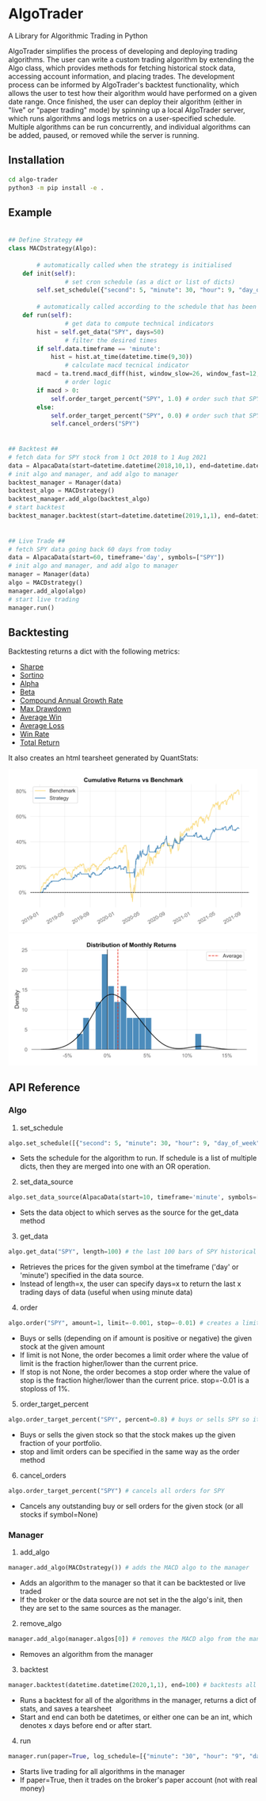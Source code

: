 # AlgoTrader
A Library for Algorithmic Trading in Python

AlgoTrader simplifies the process of developing and deploying trading algorithms. The user can write a custom trading algorithm by extending the Algo class, which provides methods for fetching historical stock data, accessing account information, and placing trades. The development process can be informed by AlgoTrader's backtest functionality, which allows the user to test how their algorithm would have performed on a given date range. Once finished, the user can deploy their algorithm (either in "live" or "paper trading" mode) by spinning up a local AlgoTrader server, which runs algorithms and logs metrics on a user-specified schedule. Multiple algorithms can be run concurrently, and individual algorithms can be added, paused, or removed while the server is running.

## Installation
``` bash
cd algo-trader
python3 -m pip install -e .
```

## Example
```python

## Define Strategy ##
class MACDstrategy(Algo):

        # automatically called when the strategy is initialised
	def init(self):
                # set cron schedule (as a dict or list of dicts)
		self.set_schedule({"second": 5, "minute": 30, "hour": 9, "day_of_week": "mon-fri"})

        # automatically called according to the schedule that has been set
	def run(self):
                # get data to compute technical indicators
		hist = self.get_data("SPY", days=50)
                # filter the desired times
		if self.data.timeframe == 'minute':
			hist = hist.at_time(datetime.time(9,30))
                # calculate macd tecnical indicator
		macd = ta.trend.macd_diff(hist, window_slow=26, window_fast=12, window_sign=9)[-1]
                # order logic
		if macd > 0:
			self.order_target_percent("SPY", 1.0) # order such that SPY represents 100% of the portfolio value
		else:
			self.order_target_percent("SPY", 0.0) # order such that SPY represents 0% of the portfolio value
			self.cancel_orders("SPY")
      
      
## Backtest ##
# fetch data for SPY stock from 1 Oct 2018 to 1 Aug 2021
data = AlpacaData(start=datetime.datetime(2018,10,1), end=datetime.datetime(2021,8,1), timeframe='day', symbols=["SPY"])
# init algo and manager, and add algo to manager
backtest_manager = Manager(data)
backtest_algo = MACDstrategy()
backtest_manager.add_algo(backtest_algo)
# start backtest
backtest_manager.backtest(start=datetime.datetime(2019,1,1), end=datetime.datetime(2021,8,1))


## Live Trade ##
# fetch SPY data going back 60 days from today
data = AlpacaData(start=60, timeframe='day', symbols=["SPY"])
# init algo and manager, and add algo to manager
manager = Manager(data)
algo = MACDstrategy()
manager.add_algo(algo)
# start live trading
manager.run()

```

## Backtesting

Backtesting returns a dict with the following metrics:
* [Sharpe](https://www.investopedia.com/terms/s/sharperatio.asp)
* [Sortino](https://www.investopedia.com/terms/s/sortinoratio.asp)
* [Alpha](https://www.investopedia.com/terms/a/alpha.asp)
* [Beta](https://www.investopedia.com/terms/b/beta.asp)
* [Compound Annual Growth Rate](https://www.investopedia.com/terms/c/cagr.asp)
* [Max Drawdown](https://www.investopedia.com/terms/m/maximum-drawdown-mdd.asp)
* [Average Win](https://www.investopedia.com/terms/p/profit_loss_ratio.asp)
* [Average Loss](https://www.investopedia.com/terms/p/profit_loss_ratio.asp)
* [Win Rate](https://www.investopedia.com/terms/w/win-loss-ratio.asp)
* [Total Return](https://www.investopedia.com/terms/t/totalreturn.asp)

It also creates an html tearsheet generated by QuantStats:

![Cumulative Returns](https://github.com/Acciorocketships/AlgoTrader/blob/main/images/cumulativereturns.png)
![Monthly Returns](https://github.com/Acciorocketships/AlgoTrader/blob/main/images/monthlyreturns.png)


## API Reference

### Algo

1. set_schedule
```python
algo.set_schedule([{"second": 5, "minute": 30, "hour": 9, "day_of_week": "mon-fri"}]) # runs at 9:30:05 on mon-fri
```
* Sets the schedule for the algorithm to run. If schedule is a list of multiple dicts, then they are merged into one with an OR operation.

2. set_data_source
```python
algo.set_data_source(AlpacaData(start=10, timeframe='minute', symbols=["SPY"], live=True)) # minute data for SPY starting 10 days ago, with live data updates turned on
```
* Sets the data object to which serves as the source for the get_data method

3. get_data
```python
algo.get_data("SPY", length=100) # the last 100 bars of SPY historical data
```
* Retrieves the prices for the given symbol at the timeframe ('day' or 'minute') specified in the data source.
* Instead of length=x, the user can specify days=x to return the last x trading days of data (useful when using minute data)

4. order
```python
algo.order("SPY", amount=1, limit=-0.001, stop=-0.01) # creates a limit buy order for SPY at a price which is 0.1% lower than the current price, and sets a stoploss of 1%
```
* Buys or sells (depending on if amount is positive or negative) the given stock at the given amount
* If limit is not None, the order becomes a limit order where the value of limit is the fraction higher/lower than the current price.
* If stop is not None, the order becomes a stop order where the value of stop is the fraction higher/lower than the current price. stop=-0.01 is a stoploss of 1%.

5. order_target_percent
```python
algo.order_target_percent("SPY", percent=0.8) # buys or sells SPY so it is 80% of our portfolio
```
* Buys or sells the given stock so that the stock makes up the given fraction of your portfolio.
* stop and limit orders can be specified in the same way as the order method

6. cancel_orders
```python
algo.order_target_percent("SPY") # cancels all orders for SPY
```
* Cancels any outstanding buy or sell orders for the given stock (or all stocks if symbol=None)


### Manager

1. add_algo
```python
manager.add_algo(MACDstrategy()) # adds the MACD algo to the manager
```
* Adds an algorithm to the manager so that it can be backtested or live traded
* If the broker or the data source are not set in the the algo's init, then they are set to the same sources as the manager.

2. remove_algo
```python
manager.add_algo(manager.algos[0]) # removes the MACD algo from the manager
```
* Removes an algorithm from the manager

3. backtest
```python
manager.backtest(datetime.datetime(2020,1,1), end=100) # backtests all algorithms in the manager for 100 days starting from 1 Jan 2020 
```
* Runs a backtest for all of the algorithms in the manager, returns a dict of stats, and saves a tearsheet
* Start and end can both be datetimes, or either one can be an int, which denotes x days before end or after start.

4. run
```python
manager.run(paper=True, log_schedule=[{"minute": "30", "hour": "9", "day_of_week": "mon-fri"}]) # starts paper trading, logging the portfolio value at 9:30 on mon-fri
```
* Starts live trading for all algorithms in the manager
* If paper=True, then it trades on the broker's paper account (not with real money)

